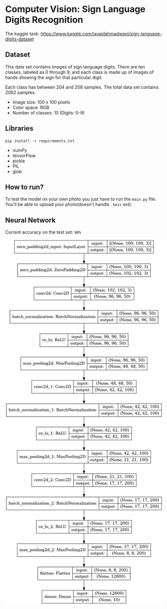 # Computer Vision: Sign Language Digits Recognition

The kaggle task: https://www.kaggle.com/javaidahmadwani/sign-language-digits-dataset

## Dataset

This data set contains images of sign language digits. There are ten classes, labeled as 0 through 9, and each class is made up of images of hands showing the sign for that particular digit.

Each class has between 204 and 208 samples. The total data set contains 2062 samples.

- Image size: 100 x 100 pixels
- Color space: RGB
- Number of classes: 10 (Digits: 0-9)

## Libraries

`pip install -r requirements.txt`

- numPy
- tensorFlow
- pickle
- PIL
- glob

## How to run?

To test the model on your own photo you just have to run the `main.py` file. You'll be able to upload your photo(doesn't handle `.heic` ext).

## Neural Network
Current accuracy on the test set: `90%`
<p align="center">
  <img src="./img/model_plot.png" style="width:600px;"/>
</p>
